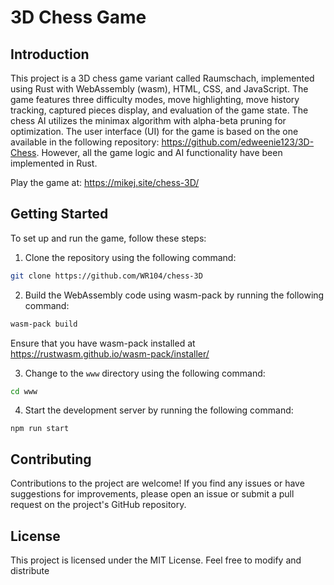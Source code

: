 # 3D Chess Game

## Introduction

This project is a 3D chess game variant called Raumschach, implemented using Rust with WebAssembly (wasm), HTML, CSS, and JavaScript. The game features three difficulty modes, move highlighting, move history tracking, captured pieces display, and evaluation of the game state. The chess AI utilizes the minimax algorithm with alpha-beta pruning for optimization. The user interface (UI) for the game is based on the one available in the following repository: https://github.com/edweenie123/3D-Chess. However, all the game logic and AI functionality have been implemented in Rust.

Play the game at: https://mikej.site/chess-3D/

## Getting Started

To set up and run the game, follow these steps:

1. Clone the repository using the following command:
``` bash
git clone https://github.com/WR104/chess-3D
```

2. Build the WebAssembly code using wasm-pack by running the following command:
``` bash
wasm-pack build
```

Ensure that you have wasm-pack installed at
https://rustwasm.github.io/wasm-pack/installer/

3. Change to the `www` directory using the following command:
``` bash
cd www
```

4. Start the development server by running the following command:
```
npm run start
```

## Contributing

Contributions to the project are welcome! If you find any issues or have suggestions for improvements, please open an issue or submit a pull request on the project's GitHub repository.

## License

This project is licensed under the MIT License. Feel free to modify and distribute

